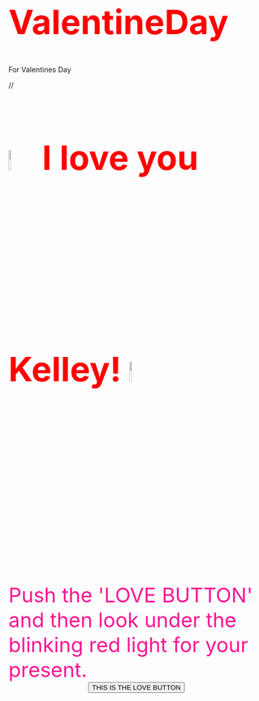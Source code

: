 # ValentineDay
For Valentines Day

//
<style> body{ background-image: url(heartpng34.png);} h1{ color:red; font-size: 50pt}</style><style>p1{ color:deeppink; font-size: 30pt}</style>
<h1><img src="https://media.giphy.com/media/2WGYAuTdL8QVrieThE/giphy.gif" height=10% width=10%/> I love you Kelley! <img src="https://media.giphy.com/media/2WGYAuTdL8QVrieThE/giphy.gif" height=10% width=10%/></h1> 
<p1> Push the 'LOVE BUTTON' and then look under the blinking red light for your present.</p1>
<br>
<center><form action="LED" method="POST">
<input type="submit" value="THIS IS THE LOVE BUTTON" ></form></center>
